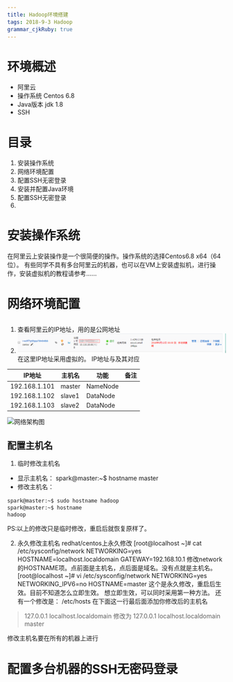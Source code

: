 ```yaml
---
title: Hadoop环境搭建   
tags: 2018-9-3 Hadoop
grammar_cjkRuby: true
---
```


# 环境概述
- 阿里云
- 操作系统 Centos  6.8
- Java版本  jdk  1.8
- SSH

# 目录
1. 安装操作系统
2. 网络环境配置
3. 配置SSH无密登录
4.  安装并配置Java环境
5.  配置SSH无密登录
6. 

# 安装操作系统
在阿里云上安装操作是一个很简便的操作。操作系统的选择Centos6.8 x64（64位）。
有些同学不具有多台阿里云的机器，也可以在VM上安装虚拟机，进行操作，安装虚拟机的教程请参考......

# 网络环境配置
## 
1. 查看阿里云的IP地址，用的是公网地址
2. ![阿里云界面][1]
在这里IP地址采用虚拟的。
IP地址与及其对应

|   IP地址  |   主机名  |   功能  |   备注  |
| --- | --- | --- | --- |
|   192.168.1.101  |  master   |  NameNode   |     |
|   192.168.1.102  |  slave1   |   DataNode     |     |
|   192.168.1.103  |  slave2   |   DataNode     |     |

![网络架构图][2]
## 配置主机名
1. 临时修改主机名

- 显示主机名：
spark@master:~$ hostname
master
- 修改主机名：
``` shell
spark@master:~$ sudo hostname hadoop
spark@master:~$ hostname
hadoop
 ```
PS:以上的修改只是临时修改，重启后就恢复原样了。

2. 永久修改主机名
redhat/centos上永久修改
[root@localhost ~]# cat /etc/sysconfig/network
NETWORKING=yes
HOSTNAME=localhost.localdomain
GATEWAY=192.168.10.1
修改network的HOSTNAME项。点前面是主机名，点后面是域名。没有点就是主机名。
[root@localhost ~]# vi /etc/sysconfig/network
NETWORKING=yes
NETWORKING_IPV6=no
HOSTNAME=master
这个是永久修改，重启后生效。目前不知道怎么立即生效。
想立即生效，可以同时采用第一种方法。
还有一个修改是：
/etc/hosts
在下面这一行最后面添加你修改后的主机名
> 127.0.0.1   localhost.localdomain
> 修改为 127.0.0.1   localhost.localdomain  master

修改主机名要在所有的机器上进行


# 配置多台机器的SSH无密码登录


  [1]: ./images/1535935139696.jpg
  [2]: ./images/1535937042269.jpg